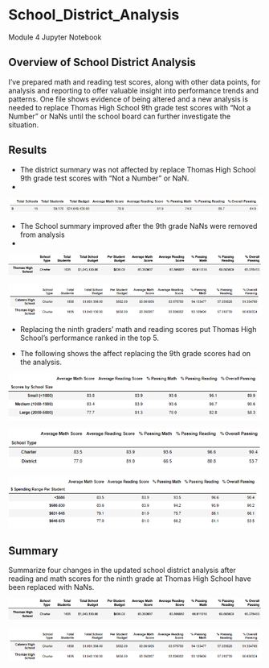 # School_District_Analysis
Module 4 Jupyter Notebook

## Overview of School District Analysis
I’ve prepared math and reading test scores, along with other data points, for analysis and reporting to offer valuable insight into performance trends and patterns. One file shows evidence of being altered and a new analysis is needed to replace Thomas High School 9th grade test scores with “Not a Number” or NaNs until the school board can further investigate the situation.

## Results
- The district summary was not affected by replace Thomas High School 9th grade test scores with “Not a Number” or NaN.
- 

![TBrickey](https://github.com/TBrickey/School_District_Analysis/blob/main/Resources/district%20summary%20after%20THS%209th%20replaced%20with%20NaN.png)


- The School summary improved after the 9th grade NaNs were removed from analysis
- 

![TBrickey](https://github.com/TBrickey/School_District_Analysis/blob/main/Resources/by%20school%20with%209th.png)

![TBrickey](https://github.com/TBrickey/School_District_Analysis/blob/main/Resources/by%20school.png)


 - Replacing the ninth graders’ math and reading scores put Thomas High School’s performance ranked in the top 5.

 - The following shows the affect replacing the 9th grade scores had on the analysis.

![TBrickey](https://github.com/TBrickey/School_District_Analysis/blob/main/Resources/by%20size.png)

![TBrickey](https://github.com/TBrickey/School_District_Analysis/blob/main/Resources/by%20type.png)

![TBrickey](https://github.com/TBrickey/School_District_Analysis/blob/main/Resources/spending%20by%20student.png)

## Summary
Summarize four changes in the updated school district analysis after reading and math scores for the ninth grade at Thomas High School have been replaced with NaNs.


![TBrickey](https://github.com/TBrickey/School_District_Analysis/blob/main/Resources/by%20school%20with%209th.png)

![TBrickey](https://github.com/TBrickey/School_District_Analysis/blob/main/Resources/by%20school.png)

